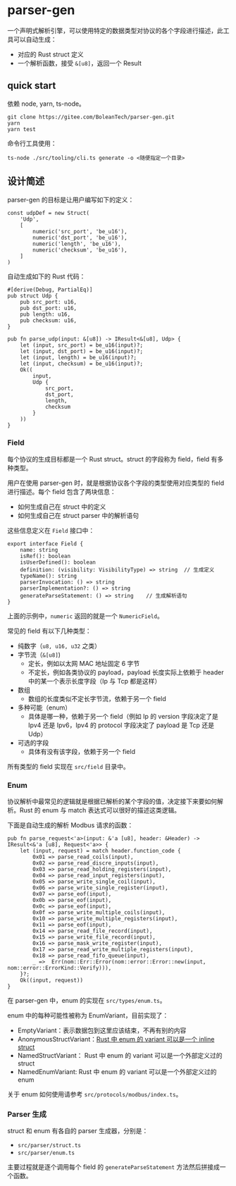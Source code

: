 # parser-gen

一个声明式解析引擎，可以使用特定的数据类型对协议的各个字段进行描述，此工具可以自动生成：

- 对应的 Rust struct 定义
- 一个解析函数，接受 `&[u8]`，返回一个 Result

## quick start

依赖 node, yarn, ts-node。

```
git clone https://gitee.com/BoleanTech/parser-gen.git
yarn
yarn test
```

命令行工具使用：

```
ts-node ./src/tooling/cli.ts generate -o <随便指定一个目录>
```

## 设计简述

parser-gen 的目标是让用户编写如下的定义：

```
const udpDef = new Struct(
    'Udp',
    [
        numeric('src_port', 'be_u16'),
        numeric('dst_port', 'be_u16'),
        numeric('length', 'be_u16'),
        numeric('checksum', 'be_u16'),
    ]
)
```

自动生成如下的 Rust 代码：

```
#[derive(Debug, PartialEq)]
pub struct Udp {
    pub src_port: u16,
    pub dst_port: u16,
    pub length: u16,
    pub checksum: u16,
}

pub fn parse_udp(input: &[u8]) -> IResult<&[u8], Udp> {
    let (input, src_port) = be_u16(input)?;
    let (input, dst_port) = be_u16(input)?;
    let (input, length) = be_u16(input)?;
    let (input, checksum) = be_u16(input)?;
    Ok((
        input,
        Udp {
            src_port,
            dst_port,
            length,
            checksum
        }
    ))
}
```

### Field

每个协议的生成目标都是一个 Rust struct。struct 的字段称为 field，field 有多种类型。

用户在使用 parser-gen 时，就是根据协议各个字段的类型使用对应类型的 field 进行描述。每个 field 包含了两块信息：

- 如何生成自己在 struct 中的定义 
- 如何生成自己在 struct parser 中的解析语句

这些信息定义在 `Field` 接口中：

```
export interface Field {
    name: string
    isRef(): boolean
    isUserDefined(): boolean
    definition: (visibility: VisibilityType) => string  // 生成定义
    typeName(): string
    parserInvocation: () => string
    parserImplementation?: () => string
    generateParseStatement: () => string    // 生成解析语句
}
```

上面的示例中，`numeric` 返回的就是一个 `NumericField`。

常见的 field 有以下几种类型：

- 纯数字（`u8, u16, u32` 之类）
- 字节流（`&[u8]`)
    - 定长，例如以太网 MAC 地址固定 6 字节
    - 不定长，例如各类协议的 payload，payload 长度实际上依赖于 header 中的某一个表示长度字段（Ip 与 Tcp 都是这样）
- 数组
    - 数组的长度类似不定长字节流，依赖于另一个 field
- 多种可能（enum）
    - 具体是哪一种，依赖于另一个 field（例如 Ip 的 version 字段决定了是 Ipv4 还是 Ipv6，Ipv4 的 protocol 字段决定了 payload 是 Tcp 还是 Udp）
- 可选的字段
    - 具体有没有该字段，依赖于另一个 field

所有类型的 field 实现在 `src/field` 目录中。

### Enum

协议解析中最常见的逻辑就是根据已解析的某个字段的值，决定接下来要如何解析。Rust 的 enum 与 match 表达式可以很好的描述这类逻辑。

下面是自动生成的解析 Modbus 请求的函数：

```
pub fn parse_request<'a>(input: &'a [u8], header: &Header) -> IResult<&'a [u8], Request<'a>> {
    let (input, request) = match header.function_code {
        0x01 => parse_read_coils(input),
        0x02 => parse_read_discre_inputs(input),
        0x03 => parse_read_holding_registers(input),
        0x04 => parse_read_input_registers(input),
        0x05 => parse_write_single_coil(input),
        0x06 => parse_write_single_register(input),
        0x07 => parse_eof(input),
        0x0b => parse_eof(input),
        0x0c => parse_eof(input),
        0x0f => parse_write_multiple_coils(input),
        0x10 => parse_write_multiple_registers(input),
        0x11 => parse_eof(input),
        0x14 => parse_read_file_record(input),
        0x15 => parse_write_file_record(input),
        0x16 => parse_mask_write_register(input),
        0x17 => parse_read_write_multiple_registers(input),
        0x18 => parse_read_fifo_queue(input),
        _ =>  Err(nom::Err::Error(nom::error::Error::new(input, nom::error::ErrorKind::Verify))),
    }?;
    Ok((input, request))
}
```

在 parser-gen 中，enum 的实现在 `src/types/enum.ts`。

enum 中的每种可能性被称为 EnumVariant，目前实现了：

- EmptyVariant：表示数据包到这里应该结束，不再有别的内容
- AnonymousStructVariant：[Rust 中 enum 的 variant 可以是一个 inline struct](https://doc.rust-lang.org/reference/items/enumerations.html)
- NamedStructVariant： Rust 中 enum 的 variant 可以是一个外部定义过的 struct
- NamedEnumVariant: Rust 中 enum 的 variant 可以是一个外部定义过的 enum

关于 enum 如何使用请参考 `src/protocols/modbus/index.ts`。

### Parser 生成

struct 和 enum 有各自的 parser 生成器，分别是：

- `src/parser/struct.ts`
- `src/parser/enum.ts`

主要过程就是逐个调用每个 field 的 `generateParseStatement` 方法然后拼接成一个函数。